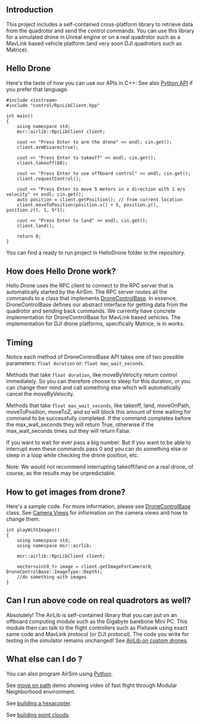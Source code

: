 ## Introduction
This project includes a self-contained cross-platform library to retrieve data from the quadrotor and send the control commands. 
You can use this library for a simulated drone in Unreal engine or on a real quadrotor such as a MavLink based vehicle platform
(and very soon DJI quadrotors such as Matrice).

## Hello Drone
Here's the taste of how you can use our APIs in C++:
See also [Python API](python.md) if you prefer that language.

```
#include <iostream>
#include "control/RpcLibClient.hpp"

int main() 
{
    using namespace std;
    msr::airlib::RpcLibClient client;

    cout << "Press Enter to arm the drone" << endl; cin.get();
    client.armDisarm(true);

    cout << "Press Enter to takeoff" << endl; cin.get();
    client.takeoff(60);

    cout << "Press Enter to use offboard control" << endl; cin.get();
    client.requestControl();

    cout << "Press Enter to move 5 meters in x direction with 1 m/s velocity" << endl; cin.get();    
    auto position = client.getPosition(); // from current location
    client.moveToPosition(position.x() + 5, position.y(), position.z(), 1, 5*1);

    cout << "Press Enter to land" << endl; cin.get();
    client.land();

    return 0;
}

```

You can find a ready to run project in HelloDrone folder in the repository.

## How does Hello Drone work?
Hello Drone uses the RPC client to connect to the RPC server that is automatically started by the AirSim. 
The RPC server routes all the commands to a class that implements [DroneControlBase](https://github.com/Microsoft/AirSim/blob/master/AirLib/include/controllers/DroneControllerBase.hpp). 
In essence, DroneControlBase defines our abstract interface for getting data from the quadrotor and sending back commands. 
We currently have concrete implementation for DroneControlBase for MavLink based vehicles. The implementation for DJI drone 
platforms, specifically Matrice, is in works.

## Timing

Notice each method of DroneControlBase API takes one of two possible parameters: `float duration` or: `float max_wait_seconds`.

Methods that take `float duration`, like moveByVelocity return control immediately. So you can therefore choose to sleep for this duration, or you can change their mind and call something else which will automatically cancel the moveByVelocity.

Methods that take `float max_wait_seconds`, like takeoff, land, moveOnPath, moveToPosition, moveToZ, and so will block this amount of time waiting for command to be successfully completed. If the command
completes before the max_wait_seconds they will return True, otherwise
if the max_wait_seconds times out they will return False. 

If you want to wait for ever pass a big number. But if you want to be able to interrupt even these commands pass 0 and you can do something else or sleep in a loop while checking the drone position, etc. 

Note: We would not recommend interrupting takeoff/land on a real drone, of course, as the results may be unpredictable.


## How to get images from drone?
Here's a sample code. For more information, please see [DroneControlBase](https://github.com/Microsoft/AirSim/blob/master/AirLib/include/controllers/DroneControllerBase.hpp) class.
See [Camera Views](camera_views.md) for information on the camera views and how to change them.

```
int playWithImages() 
{
    using namespace std;
    using namespace msr::airlib;
    
    msr::airlib::RpcLibClient client;

    vector<uint8_t> image = client.getImageForCamera(0, DroneControlBase::ImageType::Depth);
    //do something with images
}
```

## Can I run above code on real quadrotors as well?
Absolutely! The AirLib is self-contained library that you can put on an offboard computing module such as the Gigabyte barebone Mini PC. 
This module then can talk to the flight controllers such as Pixhawk using exact same code and MavLink protocol (or DJI protocol). 
The code you write for testing in the simulator remains unchanged! 
See [AirLib on custom drones](https://github.com/Microsoft/AirSim/blob/master/docs/custom_drone.md).

## What else can I do ?

You can also program AirSim using [Python](python.md).

See [move on path](https://github.com/Microsoft/AirSim/wiki/moveOnPath-demo) demo showing video of fast flight through Modular Neighborhood environment.

See [building a hexacopter](https://github.com/Microsoft/AirSim/wiki/hexacopter).

See [building point clouds](https://github.com/Microsoft/AirSim/wiki/Point-Clouds).